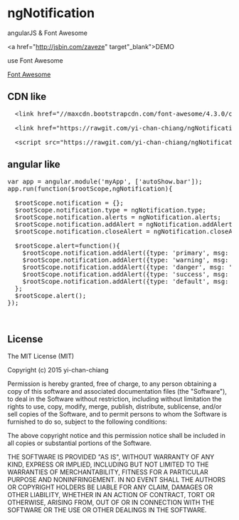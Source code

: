 # ngNotification
angularJS &amp; Font Awesome

<a href="http://jsbin.com/zaveze" target"_blank">DEMO</a>

use Font Awesome

<a href="http://fortawesome.github.io/Font-Awesome/" target="_blank">Font Awesome</a>


<h2>CDN like</h2>

<pre>
<span class="pl-s2">  &lt;<span class="pl-ent">link</span> <span class="pl-e">href</span>=<span class="pl-s1"><span class="pl-pds">"</span>//maxcdn.bootstrapcdn.com/font-awesome/4.3.0/css/font-awesome.min.css<span class="pl-pds">"</span></span>&gt;</span>

<span class="pl-s2">  &lt;<span class="pl-ent">link</span> <span class="pl-e">href</span>=<span class="pl-s1"><span class="pl-pds">"</span>https://rawgit.com/yi-chan-chiang/ngNotification/master/ngNotification.css<span class="pl-pds">"</span></span>&gt;</span>

<span class="pl-s2">  &lt;<span class="pl-ent">script</span> <span class="pl-e">src</span>=<span class="pl-s1"><span class="pl-pds">"</span>https://rawgit.com/yi-chan-chiang/ngNotification/master/ngNotification.js<span class="pl-pds">"</span></span>&gt;&lt;/<span class="pl-ent">script</span>&gt;</span>
</pre>

<h2>angular like</h2>

<pre>
var app = angular.module('myApp', ['autoShow.bar']);
app.run(function($rootScope,ngNotification){

  $rootScope.notification = {};
  $rootScope.notification.type = ngNotification.type;
  $rootScope.notification.alerts = ngNotification.alerts;
  $rootScope.notification.addAlert = ngNotification.addAlert;
  $rootScope.notification.closeAlert = ngNotification.closeAlert;

  $rootScope.alert=function(){
    $rootScope.notification.addAlert({type: 'primary', msg: 'primary'});
    $rootScope.notification.addAlert({type: 'warning', msg: 'warning'});
    $rootScope.notification.addAlert({type: 'danger', msg: 'danger'});
    $rootScope.notification.addAlert({type: 'success', msg: 'success'});
    $rootScope.notification.addAlert({type: 'default', msg: 'default'});
  };
  $rootScope.alert();
});


</pre>

<h2>License</h2>
The MIT License (MIT)

Copyright (c) 2015 yi-chan-chiang

Permission is hereby granted, free of charge, to any person obtaining a copy
of this software and associated documentation files (the "Software"), to deal
in the Software without restriction, including without limitation the rights
to use, copy, modify, merge, publish, distribute, sublicense, and/or sell
copies of the Software, and to permit persons to whom the Software is
furnished to do so, subject to the following conditions:

The above copyright notice and this permission notice shall be included in all
copies or substantial portions of the Software.

THE SOFTWARE IS PROVIDED "AS IS", WITHOUT WARRANTY OF ANY KIND, EXPRESS OR
IMPLIED, INCLUDING BUT NOT LIMITED TO THE WARRANTIES OF MERCHANTABILITY,
FITNESS FOR A PARTICULAR PURPOSE AND NONINFRINGEMENT. IN NO EVENT SHALL THE
AUTHORS OR COPYRIGHT HOLDERS BE LIABLE FOR ANY CLAIM, DAMAGES OR OTHER
LIABILITY, WHETHER IN AN ACTION OF CONTRACT, TORT OR OTHERWISE, ARISING FROM,
OUT OF OR IN CONNECTION WITH THE SOFTWARE OR THE USE OR OTHER DEALINGS IN THE
SOFTWARE.